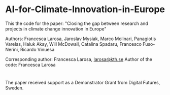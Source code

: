 # AI-for-Climate-Innovation-in-Europe
This the code for the paper: "Closing the gap between research and projects in climate change innovation in Europe"

Authors: Francesca Larosa, Jaroslav Mysiak, Marco Molinari, Panagiotis Varelas, Haluk Akay, Will McDowall, Catalina Spadaru, Francesco Fuso-Nerini, Ricardo Vinuesa

Corresponding author: Francesca Larosa, larosa@kth.se 
Author of the code: Francesca Larosa
#

The paper received support as a Demonstrator Grant from Digital Futures, Sweden.


